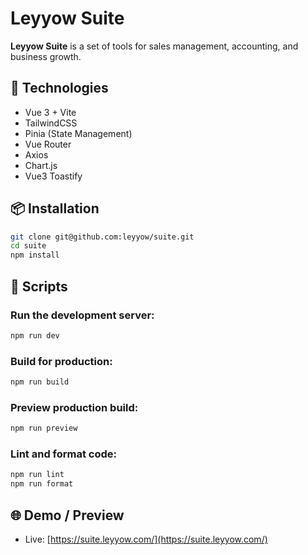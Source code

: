 # Leyyow Suite

**Leyyow Suite** is a set of tools for sales management, accounting, and business growth.

## 🚀 Technologies

- Vue 3 + Vite
- TailwindCSS
- Pinia (State Management)
- Vue Router
- Axios
- Chart.js
- Vue3 Toastify

## 📦 Installation

```sh
git clone git@github.com:leyyow/suite.git
cd suite
npm install
```

## 🔧 Scripts

### Run the development server:

```sh
npm run dev
```

### Build for production:

```sh
npm run build
```

### Preview production build:

```sh
npm run preview
```

### Lint and format code:

```sh
npm run lint
npm run format
```

## 🌐 Demo / Preview

- Live: [https://suite.leyyow.com/](https://suite.leyyow.com/)
